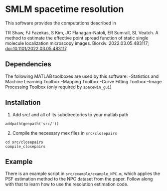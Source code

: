 # SMLM spacetime resolution

This software provides the computations described in

TR Shaw, FJ Fazekas, S Kim, JC Flanagan-Natoli, ER Sumrall, SL Veatch.
A method to estimate the effective point spread function of static single
molecule localization microscopy images. Biorxiv. 2022.03.05.483117;
[doi:10.1101/2022.03.05.483117](https://www.biorxiv.org/content/10.1101/2022.03.05.483117v1).

## Dependencies

The following MATLAB toolboxes are used by this software:
-Statistics and Machine Learning Toolbox
-Mapping Toolbox
-Curve Fitting Toolbox
-Image Processing Toolbox (only required by `spacewin_gui`)

## Installation

1. Add src/ and all of its subdirectories to your matlab path
```
addpath(genpath('src/'))
```
2. Compile the necessary mex files in `src/closepairs`
```
cd src/closepairs
compile_closepairs
```

## Example

There is an example script in `src/example/example_NPC.m`, which applies the
PSF estimation method to the NPC dataset from the paper. Follow along with that to
learn how to use the resolution estimation code.

